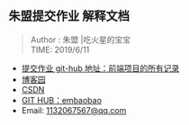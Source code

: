 ## 朱盟提交作业 解释文档

> Author : 朱盟 |吃火星的宝宝  
> TIME: 2019/6/11  

- [提交作业 git-hub 地址：前端项目的所有记录](https://github.com/embaobao/webstudy.git)
- [博客园](https://www.cnblogs.com/embaobao/)
- [CSDN](https://blog.csdn.net/embaobao)
- [GIT HUB：embaobao](https://github.com/embaobao/EM)
- Email: 1132067567@qq.com